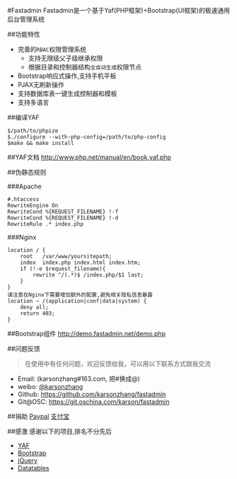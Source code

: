 #Fastadmin
Fastadmin是一个基于Yaf(PHP框架)+Bootstrap(UI框架)的极速通用后台管理系统

##功能特性

* 完善的`RBAC`权限管理系统
    *  支持无限级父子级继承权限
    *  根据目录和控制器结构`全自动生成`权限节点
* Bootstrap响应式操作,支持手机平板
* PJAX无刷新操作
* 支持数据库表一键生成控制器和模板
* 支持多语言

##编译YAF
```
$/path/to/phpize
$./configure --with-php-config=/path/to/php-config
$make && make install
```

##YAF文档
http://www.php.net/manual/en/book.yaf.php

##伪静态规则

###Apache
```
#.htaccess
RewriteEngine On
RewriteCond %{REQUEST_FILENAME} !-f
RewriteCond %{REQUEST_FILENAME} !-d
RewriteRule .* index.php
```

###Nginx
```
location / {
    root   /var/www/yoursitepath;
    index  index.php index.html index.htm;
    if (!-e $request_filename){
        rewrite ^/(.*)$ /index.php/$1 last;
    }
}
请注意在Nginx下需要增加额外的配置,避免相关隐私信息暴露
location ~ /(application|conf|data|system) {
    deny all;
    return 403;
}
```

##Bootstrap组件
http://demo.fastadmin.net/demo.php

##问题反馈
> 在使用中有任何问题，欢迎反馈给我，可以用以下联系方式跟我交流
* Email: (karsonzhang#163.com, 把#换成@)
* weibo: [@karsonzhang](http://weibo.com/karsonzhang)
* Github: https://github.com/karsonzhang/fastadmin
* Git@OSC: https://git.oschina.com/karson/fastadmin

##捐助
[Paypal](https://www.paypal.com/) 
[支付宝](https://www.alipay.com/) 

##感激
感谢以下的项目,排名不分先后

* [YAF](https://github.com/laruence/yaf) 
* [Bootstrap](http://getbootstrap.com/)
* [jQuery](http://jquery.com)
* [Datatables](http://datatables.net)
